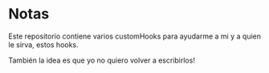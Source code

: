 # Notas
Este repositorio contiene varios customHooks para ayudarme a mi y a quien le sirva, estos hooks.

También la idea es que yo no quiero volver a escribirlos!